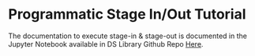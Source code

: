 # Programmatic Stage In/Out Tutorial

The documentation to execute stage-in & stage-out is documented in the Jupyter Notebook available in DS Library Github Repo [Here](https://github.com/unity-sds/mdps-ds-lib/blob/documentation2/examples/stage-in-stage-out-example.ipynb).
